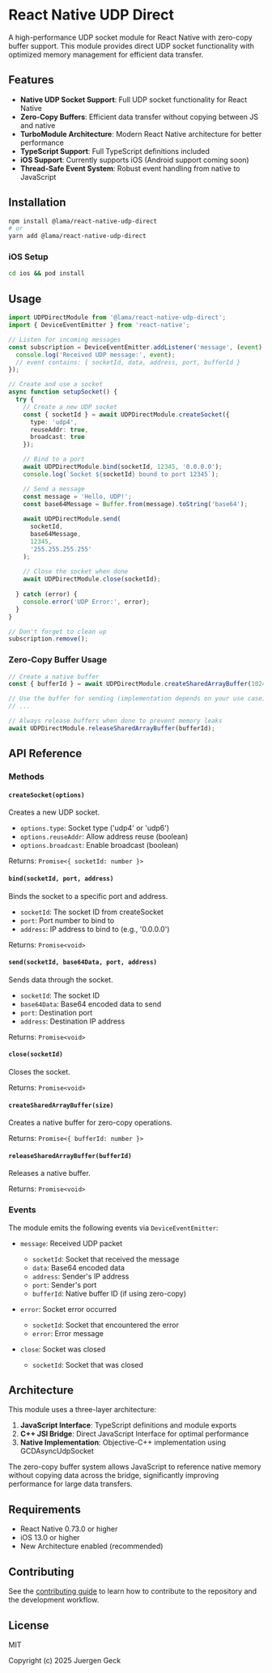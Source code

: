 # React Native UDP Direct

A high-performance UDP socket module for React Native with zero-copy buffer support. This module provides direct UDP socket functionality with optimized memory management for efficient data transfer.

## Features

- **Native UDP Socket Support**: Full UDP socket functionality for React Native
- **Zero-Copy Buffers**: Efficient data transfer without copying between JS and native
- **TurboModule Architecture**: Modern React Native architecture for better performance
- **TypeScript Support**: Full TypeScript definitions included
- **iOS Support**: Currently supports iOS (Android support coming soon)
- **Thread-Safe Event System**: Robust event handling from native to JavaScript

## Installation

```sh
npm install @lama/react-native-udp-direct
# or
yarn add @lama/react-native-udp-direct
```

### iOS Setup

```sh
cd ios && pod install
```

## Usage

```typescript
import UDPDirectModule from '@lama/react-native-udp-direct';
import { DeviceEventEmitter } from 'react-native';

// Listen for incoming messages
const subscription = DeviceEventEmitter.addListener('message', (event) => {
  console.log('Received UDP message:', event);
  // event contains: { socketId, data, address, port, bufferId }
});

// Create and use a socket
async function setupSocket() {
  try {
    // Create a new UDP socket
    const { socketId } = await UDPDirectModule.createSocket({ 
      type: 'udp4', 
      reuseAddr: true,
      broadcast: true 
    });

    // Bind to a port
    await UDPDirectModule.bind(socketId, 12345, '0.0.0.0');
    console.log(`Socket ${socketId} bound to port 12345`);

    // Send a message
    const message = 'Hello, UDP!';
    const base64Message = Buffer.from(message).toString('base64');
    
    await UDPDirectModule.send(
      socketId, 
      base64Message, 
      12345, 
      '255.255.255.255'
    );
    
    // Close the socket when done
    await UDPDirectModule.close(socketId);
    
  } catch (error) {
    console.error('UDP Error:', error);
  }
}

// Don't forget to clean up
subscription.remove();
```

### Zero-Copy Buffer Usage

```typescript
// Create a native buffer
const { bufferId } = await UDPDirectModule.createSharedArrayBuffer(1024);

// Use the buffer for sending (implementation depends on your use case)
// ... 

// Always release buffers when done to prevent memory leaks
await UDPDirectModule.releaseSharedArrayBuffer(bufferId);
```

## API Reference

### Methods

#### `createSocket(options)`
Creates a new UDP socket.

- `options.type`: Socket type ('udp4' or 'udp6')
- `options.reuseAddr`: Allow address reuse (boolean)
- `options.broadcast`: Enable broadcast (boolean)

Returns: `Promise<{ socketId: number }>`

#### `bind(socketId, port, address)`
Binds the socket to a specific port and address.

- `socketId`: The socket ID from createSocket
- `port`: Port number to bind to
- `address`: IP address to bind to (e.g., '0.0.0.0')

Returns: `Promise<void>`

#### `send(socketId, base64Data, port, address)`
Sends data through the socket.

- `socketId`: The socket ID
- `base64Data`: Base64 encoded data to send
- `port`: Destination port
- `address`: Destination IP address

Returns: `Promise<void>`

#### `close(socketId)`
Closes the socket.

Returns: `Promise<void>`

#### `createSharedArrayBuffer(size)`
Creates a native buffer for zero-copy operations.

Returns: `Promise<{ bufferId: number }>`

#### `releaseSharedArrayBuffer(bufferId)`
Releases a native buffer.

Returns: `Promise<void>`

### Events

The module emits the following events via `DeviceEventEmitter`:

- `message`: Received UDP packet
  - `socketId`: Socket that received the message
  - `data`: Base64 encoded data
  - `address`: Sender's IP address
  - `port`: Sender's port
  - `bufferId`: Native buffer ID (if using zero-copy)

- `error`: Socket error occurred
  - `socketId`: Socket that encountered the error
  - `error`: Error message

- `close`: Socket was closed
  - `socketId`: Socket that was closed

## Architecture

This module uses a three-layer architecture:

1. **JavaScript Interface**: TypeScript definitions and module exports
2. **C++ JSI Bridge**: Direct JavaScript Interface for optimal performance
3. **Native Implementation**: Objective-C++ implementation using GCDAsyncUdpSocket

The zero-copy buffer system allows JavaScript to reference native memory without copying data across the bridge, significantly improving performance for large data transfers.

## Requirements

- React Native 0.73.0 or higher
- iOS 13.0 or higher
- New Architecture enabled (recommended)

## Contributing

See the [contributing guide](CONTRIBUTING.md) to learn how to contribute to the repository and the development workflow.

## License

MIT

Copyright (c) 2025 Juergen Geck